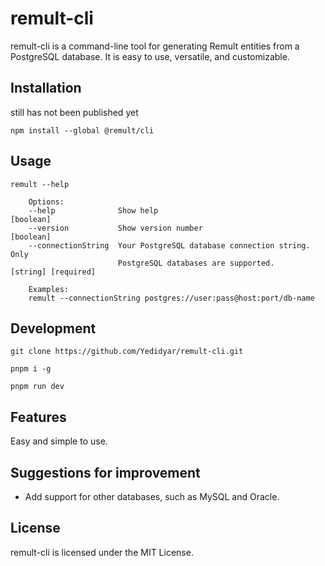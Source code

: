 # remult-cli

remult-cli is a command-line tool for generating Remult entities from a PostgreSQL database. It is easy to use, versatile, and customizable.

## Installation

still has not been published yet

```
npm install --global @remult/cli
```

## Usage

```
remult --help

	Options:
	--help              Show help                                        [boolean]
	--version           Show version number                              [boolean]
	--connectionString  Your PostgreSQL database connection string. Only
						PostgreSQL databases are supported.    [string] [required]

	Examples:
	remult --connectionString postgres://user:pass@host:port/db-name
```

## Development

```
git clone https://github.com/Yedidyar/remult-cli.git

pnpm i -g

pnpm run dev
```

## Features

Easy and simple to use.

## Suggestions for improvement

- Add support for other databases, such as MySQL and Oracle.

## License

remult-cli is licensed under the MIT License.
